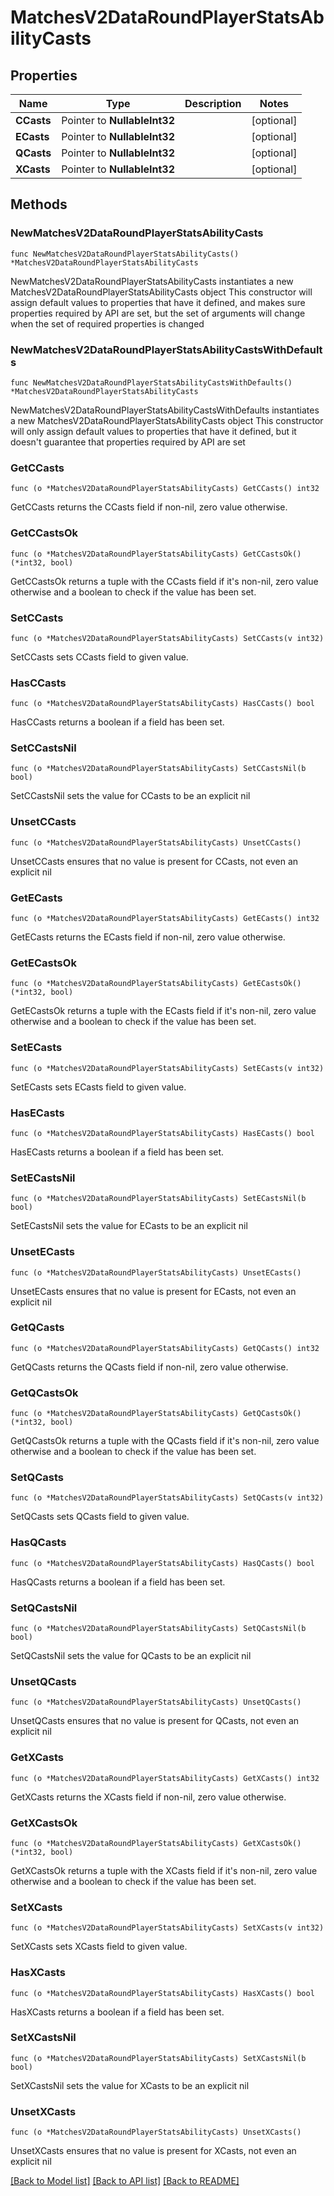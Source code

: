 # MatchesV2DataRoundPlayerStatsAbilityCasts

## Properties

Name | Type | Description | Notes
------------ | ------------- | ------------- | -------------
**CCasts** | Pointer to **NullableInt32** |  | [optional] 
**ECasts** | Pointer to **NullableInt32** |  | [optional] 
**QCasts** | Pointer to **NullableInt32** |  | [optional] 
**XCasts** | Pointer to **NullableInt32** |  | [optional] 

## Methods

### NewMatchesV2DataRoundPlayerStatsAbilityCasts

`func NewMatchesV2DataRoundPlayerStatsAbilityCasts() *MatchesV2DataRoundPlayerStatsAbilityCasts`

NewMatchesV2DataRoundPlayerStatsAbilityCasts instantiates a new MatchesV2DataRoundPlayerStatsAbilityCasts object
This constructor will assign default values to properties that have it defined,
and makes sure properties required by API are set, but the set of arguments
will change when the set of required properties is changed

### NewMatchesV2DataRoundPlayerStatsAbilityCastsWithDefaults

`func NewMatchesV2DataRoundPlayerStatsAbilityCastsWithDefaults() *MatchesV2DataRoundPlayerStatsAbilityCasts`

NewMatchesV2DataRoundPlayerStatsAbilityCastsWithDefaults instantiates a new MatchesV2DataRoundPlayerStatsAbilityCasts object
This constructor will only assign default values to properties that have it defined,
but it doesn't guarantee that properties required by API are set

### GetCCasts

`func (o *MatchesV2DataRoundPlayerStatsAbilityCasts) GetCCasts() int32`

GetCCasts returns the CCasts field if non-nil, zero value otherwise.

### GetCCastsOk

`func (o *MatchesV2DataRoundPlayerStatsAbilityCasts) GetCCastsOk() (*int32, bool)`

GetCCastsOk returns a tuple with the CCasts field if it's non-nil, zero value otherwise
and a boolean to check if the value has been set.

### SetCCasts

`func (o *MatchesV2DataRoundPlayerStatsAbilityCasts) SetCCasts(v int32)`

SetCCasts sets CCasts field to given value.

### HasCCasts

`func (o *MatchesV2DataRoundPlayerStatsAbilityCasts) HasCCasts() bool`

HasCCasts returns a boolean if a field has been set.

### SetCCastsNil

`func (o *MatchesV2DataRoundPlayerStatsAbilityCasts) SetCCastsNil(b bool)`

 SetCCastsNil sets the value for CCasts to be an explicit nil

### UnsetCCasts
`func (o *MatchesV2DataRoundPlayerStatsAbilityCasts) UnsetCCasts()`

UnsetCCasts ensures that no value is present for CCasts, not even an explicit nil
### GetECasts

`func (o *MatchesV2DataRoundPlayerStatsAbilityCasts) GetECasts() int32`

GetECasts returns the ECasts field if non-nil, zero value otherwise.

### GetECastsOk

`func (o *MatchesV2DataRoundPlayerStatsAbilityCasts) GetECastsOk() (*int32, bool)`

GetECastsOk returns a tuple with the ECasts field if it's non-nil, zero value otherwise
and a boolean to check if the value has been set.

### SetECasts

`func (o *MatchesV2DataRoundPlayerStatsAbilityCasts) SetECasts(v int32)`

SetECasts sets ECasts field to given value.

### HasECasts

`func (o *MatchesV2DataRoundPlayerStatsAbilityCasts) HasECasts() bool`

HasECasts returns a boolean if a field has been set.

### SetECastsNil

`func (o *MatchesV2DataRoundPlayerStatsAbilityCasts) SetECastsNil(b bool)`

 SetECastsNil sets the value for ECasts to be an explicit nil

### UnsetECasts
`func (o *MatchesV2DataRoundPlayerStatsAbilityCasts) UnsetECasts()`

UnsetECasts ensures that no value is present for ECasts, not even an explicit nil
### GetQCasts

`func (o *MatchesV2DataRoundPlayerStatsAbilityCasts) GetQCasts() int32`

GetQCasts returns the QCasts field if non-nil, zero value otherwise.

### GetQCastsOk

`func (o *MatchesV2DataRoundPlayerStatsAbilityCasts) GetQCastsOk() (*int32, bool)`

GetQCastsOk returns a tuple with the QCasts field if it's non-nil, zero value otherwise
and a boolean to check if the value has been set.

### SetQCasts

`func (o *MatchesV2DataRoundPlayerStatsAbilityCasts) SetQCasts(v int32)`

SetQCasts sets QCasts field to given value.

### HasQCasts

`func (o *MatchesV2DataRoundPlayerStatsAbilityCasts) HasQCasts() bool`

HasQCasts returns a boolean if a field has been set.

### SetQCastsNil

`func (o *MatchesV2DataRoundPlayerStatsAbilityCasts) SetQCastsNil(b bool)`

 SetQCastsNil sets the value for QCasts to be an explicit nil

### UnsetQCasts
`func (o *MatchesV2DataRoundPlayerStatsAbilityCasts) UnsetQCasts()`

UnsetQCasts ensures that no value is present for QCasts, not even an explicit nil
### GetXCasts

`func (o *MatchesV2DataRoundPlayerStatsAbilityCasts) GetXCasts() int32`

GetXCasts returns the XCasts field if non-nil, zero value otherwise.

### GetXCastsOk

`func (o *MatchesV2DataRoundPlayerStatsAbilityCasts) GetXCastsOk() (*int32, bool)`

GetXCastsOk returns a tuple with the XCasts field if it's non-nil, zero value otherwise
and a boolean to check if the value has been set.

### SetXCasts

`func (o *MatchesV2DataRoundPlayerStatsAbilityCasts) SetXCasts(v int32)`

SetXCasts sets XCasts field to given value.

### HasXCasts

`func (o *MatchesV2DataRoundPlayerStatsAbilityCasts) HasXCasts() bool`

HasXCasts returns a boolean if a field has been set.

### SetXCastsNil

`func (o *MatchesV2DataRoundPlayerStatsAbilityCasts) SetXCastsNil(b bool)`

 SetXCastsNil sets the value for XCasts to be an explicit nil

### UnsetXCasts
`func (o *MatchesV2DataRoundPlayerStatsAbilityCasts) UnsetXCasts()`

UnsetXCasts ensures that no value is present for XCasts, not even an explicit nil

[[Back to Model list]](../README.md#documentation-for-models) [[Back to API list]](../README.md#documentation-for-api-endpoints) [[Back to README]](../README.md)


